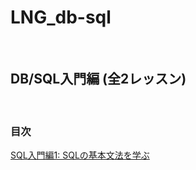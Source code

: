 # LNG_db-sql
</br>

## DB/SQL入門編 (全2レッスン)
</br>

### 目次
[SQL入門編1: SQLの基本文法を学ぶ](/doc/curriculum_01.md)</br>